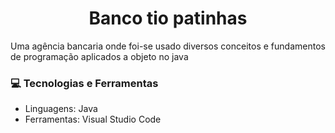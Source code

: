 <h1 align="center">Banco tio patinhas</h1>

Uma agência bancaria onde foi-se usado diversos conceitos e fundamentos de programação aplicados a objeto no java

### 💻 Tecnologias e Ferramentas

- Linguagens: Java
- Ferramentas: Visual Studio Code
